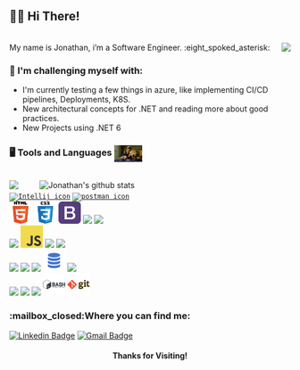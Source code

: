 ## :wave::smile: Hi There!
<br>
My name is Jonathan, i’m a Software Engineer. :eight_spoked_asterisk:

<a href="https://github.com/jonathanFrocha/">
  <img align="right" src="https://github-readme-stats.vercel.app/api/top-langs/?username=jonathanfrocha&theme=algolia" />
</a>

<br/>

### 🌱 I'm challenging myself with:

* I'm currently testing a few things in azure, like implementing CI/CD pipelines, Deployments, K8S.
* New architectural concepts for .NET and reading more about good practices.
* New Projects using .NET 6    

### :desktop_computer: Tools and Languages <img src="./jimCoding.gif" width="50" heigth="auto" align="center" /> 
<br>
<a href="https://gitstats.me/JonathanFRocha">
    <img width="450" align="right" alt="Jonathan's github stats" 
         src="https://github-readme-stats.vercel.app/api?username=jonathanfrocha&show_icons=true&theme=algolia&count_private=true&include_all_commits=true" /> </a>        
<code><a href = "https://code.visualstudio.com/"><img height="40" src="https://upload.wikimedia.org/wikipedia/commons/thumb/9/9a/Visual_Studio_Code_1.35_icon.svg/1200px-Visual_Studio_Code_1.35_icon.svg.png"></a></code>
<code><a href="https://visualstudio.microsoft.com/"><img height="40" src="https://upload.wikimedia.org/wikipedia/commons/thumb/5/59/Visual_Studio_Icon_2019.svg/2060px-Visual_Studio_Icon_2019.svg.png" alt="Intellij icon"></a></code>
<code><a href="https://www.postman.com/"><img height="40" src="https://i2.wp.com/pngimage.net/wp-content/uploads/2018/06/postman-icon-png-6.png?w=1080&ssl=1" alt="postman icon"></a></code>
<br>
<code><a href="https://developer.mozilla.org/pt-BR/docs/Web/HTML/HTML5"><img height="40" src="https://raw.githubusercontent.com/github/explore/80688e429a7d4ef2fca1e82350fe8e3517d3494d/topics/html/html.png"></a></code>
<code><a href="https://developer.mozilla.org/pt-BR/docs/Web/CSS"><img height="40" src="https://raw.githubusercontent.com/github/explore/80688e429a7d4ef2fca1e82350fe8e3517d3494d/topics/css/css.png"></a></code>
<code><a href="https://getbootstrap.com/"><img height="40" src="https://raw.githubusercontent.com/github/explore/80688e429a7d4ef2fca1e82350fe8e3517d3494d/topics/bootstrap/bootstrap.png"></a></code> 
<code><a href="https://mui.com/pt/material-ui/material-icons/"><img height="40" src="https://mui.com/static/logo.png"></a></code>
<code><a href = "https://reactjs.org/"><img height="40" src="https://upload.wikimedia.org/wikipedia/commons/thumb/a/a7/React-icon.svg/1200px-React-icon.svg.png"></a></code>
<br>
<code><a href = "https://redux.js.org/"><img height="40" src="https://bognarjunior.files.wordpress.com/2018/08/download.png?w=256"></a></code>
<code><a href="https://developer.mozilla.org/pt-BR/docs/Web/JavaScript"><img height="40" src="https://raw.githubusercontent.com/github/explore/80688e429a7d4ef2fca1e82350fe8e3517d3494d/topics/javascript/javascript.png"></a></code>
<code><a href = "https://www.typescriptlang.org/"><img height="40" src="https://res.cloudinary.com/practicaldev/image/fetch/s--LkL103Qa--/c_imagga_scale,f_auto,fl_progressive,h_900,q_auto,w_1600/https://d2eip9sf3oo6c2.cloudfront.net/tags/images/000/000/377/landscape/typescriptlang.png"></a></code>
<code><a href = "https://docs.microsoft.com/dotnet/csharp/"><img height="40" src="https://iconape.com/wp-content/png_logo_vector/c.png"></a></code>
<br>
<code><a href = "https://nodejs.org/en/"><img height="40" src="https://cdn.iconscout.com/icon/free/png-512/node-js-1174925.png"></a></code>
<code><a href = "https://dotnet.microsoft.com/en-us/apps/aspnet"><img height="40" src="https://www.prchecker.info/free-icons/128x128/asp_net_128_px.png"></a></code>
<code><a href = "https://docs.microsoft.com/dotnet"><img height="40" src="https://upload.wikimedia.org/wikipedia/commons/thumb/e/ee/.NET_Core_Logo.svg/1024px-.NET_Core_Logo.svg.png"></a></code>
<code><a href = "https://www.w3schools.com/sql/"><img height="40" src="https://raw.githubusercontent.com/github/explore/80688e429a7d4ef2fca1e82350fe8e3517d3494d/topics/sql/sql.png"></a></code>
<code><a href = "https://www.mongodb.com/"><img height="40" src="https://upload.wikimedia.org/wikipedia/commons/thumb/f/f9/Antu_mongodb.svg/1024px-Antu_mongodb.svg.png"></a></code>
<br>
<code><a href = "https://www.docker.com/"><img height="40" src="https://www.docker.com/wp-content/uploads/2022/03/vertical-logo-monochromatic.png"></a></code>
<code><a href = "https://kubernetes.io/"><img height="40" src="https://upload.wikimedia.org/wikipedia/labs/thumb/b/ba/Kubernetes-icon-color.svg/2110px-Kubernetes-icon-color.svg.png"></a></code>
<code><a href = "https://azure.microsoft.com/"><img height="40" src="https://cdn-icons-png.flaticon.com/512/873/873107.png"></a></code>
<code><a href = "https://www.gnu.org/software/bash/"><img height="40" src="https://raw.githubusercontent.com/github/explore/80688e429a7d4ef2fca1e82350fe8e3517d3494d/topics/bash/bash.png"></a></code>
<code><a href = "https://git-scm.com/"><img height="40" src="https://raw.githubusercontent.com/github/explore/80688e429a7d4ef2fca1e82350fe8e3517d3494d/topics/git/git.png"></a></code>
<br>
  <h3>:mailbox_closed:Where you can find me:</h3>
  
   [![Linkedin Badge](https://img.shields.io/badge/-JonathanFRocha-blue?style=for-the-badge&logo=Linkedin&logoColor=white&link=https://www.linkedin.com/in/jonathan-ferreira-rocha/)](https://www.linkedin.com/in/jonathan-ferreira-rocha/) 
   [![Gmail Badge](https://img.shields.io/badge/-Jonathan.R.D-c14438?style=for-the-badge&logo=Gmail&logoColor=white&link=mailto:jonathanferreira.contato@gmail.com)](mailto:jonathan.rocha.dev@gmail.com)
    
<h4 align="center"> Thanks for Visiting!</h4>
